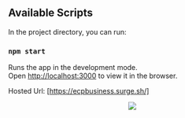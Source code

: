 ## Available Scripts

In the project directory, you can run:

### `npm start`

Runs the app in the development mode.<br />
Open [http://localhost:3000](http://localhost:3000) to view it in the browser.

Hosted Url: [https://ecpbusiness.surge.sh/]


<p align="center"> 
  <img src={![](./src/images/Frontpage.gif)}> </img>    
</p>



